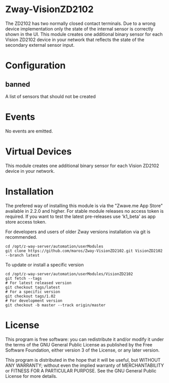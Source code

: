 # Zway-VisionZD2102

The ZD2102 has two normally closed contact terminals. Due to a wrong device
implementation only the state of the internal sensor is correctly shown in
the UI. This module creates one additional binary sensor for each Vision
ZD2102 device in your network that reflects the state of the secondary
external sensor input.

# Configuration

## banned

A list of sensors that should not be created

# Events

No events are emitted.

# Virtual Devices

This module creates one additional binary sensor for each Vision ZD2102
device in your network.

# Installation

The prefered way of installing this module is via the "Zwave.me App Store"
available in 2.2.0 and higher. For stable module releases no access token is
required. If you want to test the latest pre-releases use 'k1_beta' as
app store access token.

For developers and users of older Zway versions installation via git is
recommended.

```shell
cd /opt/z-way-server/automation/userModules
git clone https://github.com/maros/Zway-VisionZD2102.git VisionZD2102 --branch latest
```

To update or install a specific version
```shell
cd /opt/z-way-server/automation/userModules/VisionZD2102
git fetch --tags
# For latest released version
git checkout tags/latest
# For a specific version
git checkout tags/1.02
# For development version
git checkout -b master --track origin/master
```

# License

This program is free software: you can redistribute it and/or modify
it under the terms of the GNU General Public License as published by
the Free Software Foundation, either version 3 of the License, or any
later version.

This program is distributed in the hope that it will be useful,
but WITHOUT ANY WARRANTY; without even the implied warranty of
MERCHANTABILITY or FITNESS FOR A PARTICULAR PURPOSE. See the
GNU General Public License for more details.

